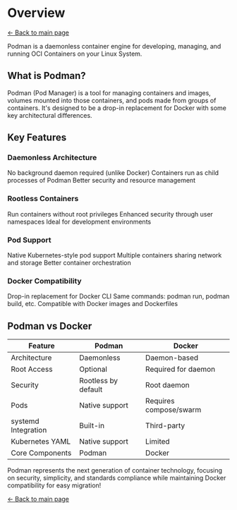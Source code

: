 # Overview

[← Back to main page](./../README.md)

Podman is a daemonless container engine for developing, managing, and running OCI Containers on your Linux System.

## What is Podman?
Podman (Pod Manager) is a tool for managing containers and images, volumes mounted into those containers, and pods made from groups of containers. It's designed to be a drop-in replacement for Docker with some key architectural differences.

## Key Features

### Daemonless Architecture
No background daemon required (unlike Docker)
Containers run as child processes of Podman
Better security and resource management

### Rootless Containers
Run containers without root privileges
Enhanced security through user namespaces
Ideal for development environments

### Pod Support
Native Kubernetes-style pod support
Multiple containers sharing network and storage
Better container orchestration

### Docker Compatibility
Drop-in replacement for Docker CLI
Same commands: podman run, podman build, etc.
Compatible with Docker images and Dockerfiles

## Podman vs Docker
| Feature               | Podman               | Docker               |
|-----------------------|----------------------|----------------------|
| Architecture           | Daemonless           | Daemon-based         |
| Root Access            | Optional             | Required for daemon  |
| Security               | Rootless by default  | Root daemon          |
| Pods                   | Native support       | Requires compose/swarm|
| systemd Integration    | Built-in             | Third-party          |
| Kubernetes YAML        | Native support       | Limited              |
| Core Components        | Podman               | Docker               |

Podman represents the next generation of container technology, focusing on security, simplicity, and standards compliance while maintaining Docker compatibility for easy migration! 

[← Back to main page](./../README.md)
